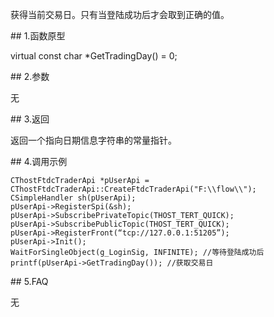 <p>获得当前交易日。只有当登陆成功后才会取到正确的值。</p>
<span class="anchor" id="50844614-ed52-4688-a54e-269bf5e649fb"></span>
## 1.函数原型
<p>virtual const char *GetTradingDay() = 0;</p>
<span class="anchor" id="6675a844-5640-48d5-be1e-851498f89bbd"></span>
## 2.参数
<p>无</p>
<span class="anchor" id="6302aa7d-47da-41f1-ab7e-e9efab6ca8e7"></span>
## 3.返回
<p>返回一个指向日期信息字符串的常量指针。</p>
<span class="anchor" id="09b688d1-c6a2-45af-b07c-bec78227ddef"></span>
## 4.调用示例
<pre><code>CThostFtdcTraderApi *pUserApi = CThostFtdcTraderApi::CreateFtdcTraderApi("F:\\flow\\");
CSimpleHandler sh(pUserApi);
pUserApi-&gt;RegisterSpi(&amp;sh);
pUserApi-&gt;SubscribePrivateTopic(THOST_TERT_QUICK);
pUserApi-&gt;SubscribePublicTopic(THOST_TERT_QUICK);
pUserApi-&gt;RegisterFront(“tcp://127.0.0.1:51205”);
pUserApi-&gt;Init();
WaitForSingleObject(g_LoginSig, INFINITE); //等待登陆成功后
printf(pUserApi-&gt;GetTradingDay()); //获取交易日
</code></pre>
<span class="anchor" id="e119af5d-ca8b-49f3-a375-ce982291a4b5"></span>
## 5.FAQ
<p>无</p>
